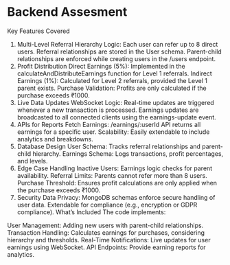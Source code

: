 <h1> Backend Assesment </h1>

Key Features Covered
1. Multi-Level Referral Hierarchy
Logic:
Each user can refer up to 8 direct users.
Referral relationships are stored in the User schema.
Parent-child relationships are enforced while creating users in the /users endpoint.
2. Profit Distribution
Direct Earnings (5%): Implemented in the calculateAndDistributeEarnings function for Level 1 referrals.
Indirect Earnings (1%): Calculated for Level 2 referrals, provided the Level 1 parent exists.
Purchase Validation: Profits are only calculated if the purchase exceeds ₹1000.
3. Live Data Updates
WebSocket Logic:
Real-time updates are triggered whenever a new transaction is processed.
Earnings updates are broadcasted to all connected clients using the earnings-update event.
4. APIs for Reports
Fetch Earnings: /earnings/:userId API returns all earnings for a specific user.
Scalability: Easily extendable to include analytics and breakdowns.
5. Database Design
User Schema: Tracks referral relationships and parent-child hierarchy.
Earnings Schema: Logs transactions, profit percentages, and levels.
6. Edge Case Handling
Inactive Users: Earnings logic checks for parent availability.
Referral Limits: Parents cannot refer more than 8 users.
Purchase Threshold: Ensures profit calculations are only applied when the purchase exceeds ₹1000.
7. Security
Data Privacy: MongoDB schemas enforce secure handling of user data. Extendable for compliance (e.g., encryption or GDPR compliance).
What’s Included
The code implements:

User Management: Adding new users with parent-child relationships.
Transaction Handling: Calculates earnings for purchases, considering hierarchy and thresholds.
Real-Time Notifications: Live updates for user earnings using WebSocket.
API Endpoints: Provide earning reports for analytics.
